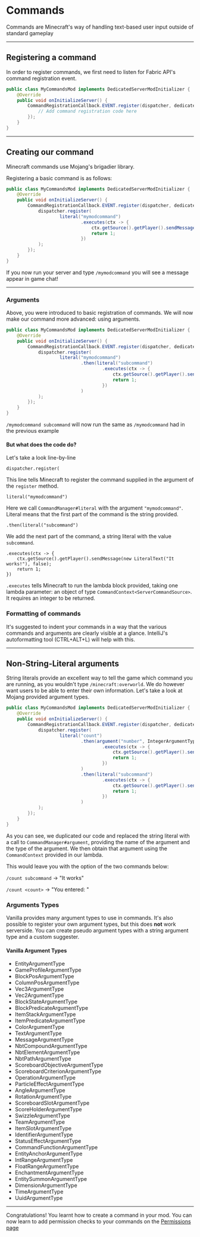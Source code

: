 # Commands

Commands are Minecraft's way of handling text-based user input outside of standard gameplay

---

## Registering a command

In order to register commands, we first need to listen for Fabric API's command registration event.

```java
public class MyCommandsMod implements DedicatedServerModInitializer {
    @Override
    public void onInitializeServer() {
        CommandRegistrationCallback.EVENT.register(dispatcher, dedicated -> {
            // Add command registration code here
        });
    }
}
```
---

## Creating our command

Minecraft commands use Mojang's brigadier library.

Registering a basic command is as follows:

```java
public class MyCommandsMod implements DedicatedServerModInitializer {
    @Override
    public void onInitializeServer() {
        CommandRegistrationCallback.EVENT.register(dispatcher, dedicated -> {
            dispatcher.register(
                    literal("mymodcommand")
                            .executes(ctx -> {
                                ctx.getSource().getPlayer().sendMessage(new LiteralText("IT WORKS"), false);
                                return 1;
                            })
            );
        });
    }
}
```

If you now run your server and type `/mymodcommand` you will see a message appear in game chat!

---

### Arguments

Above, you were introduced to basic registration of commands. We will now make our command more advanced: using arguments.

```java
public class MyCommandsMod implements DedicatedServerModInitializer {
    @Override
    public void onInitializeServer() {
        CommandRegistrationCallback.EVENT.register(dispatcher, dedicated -> {
            dispatcher.register(
                    literal("mymodcommand")
                            .then(literal("subcommand")
                                    .executes(ctx -> {
                                        ctx.getSource().getPlayer().sendMessage(new LiteralText("It works"), false);
                                        return 1;
                                    })
                            )
            );
        });
    }
}
```

`/mymodcommand subcommand` will now run the same as `/mymodcommand` had in the previous example

#### But what does the code do?

Let's take a look line-by-line

`dispatcher.register(`

This line tells Minecraft to register the command supplied in the argument of the `register` method.


`literal("mymodcommand")`

Here we call `CommandManager#literal` with the argument `"mymodcommand"`. Literal means that the first part of the command is the string provided.


`.then(literal("subcommand")`

We add the next part of the command, a string literal with the value `subcommand`.


```
.executes(ctx -> {
    ctx.getSource().getPlayer().sendMessage(new LiteralText("It works!"), false);
    return 1;
})
```

`.executes` tells Minecraft to run the lambda block provided, taking one lambda parameter: an object of type `CommandContext<ServerCommandSource>`. It requires an integer to be returned.


### Formatting of commands

It's suggested to indent your commands in a way that the various commands and arguments are clearly visible at a glance. IntelliJ's autoformatting tool (CTRL+ALT+L) will help with this.

---

## Non-String-Literal arguments

String literals provide an excellent way to tell the game which command you are running, as you wouldn't type `/minecraft:overworld`. We do however want users to be able to enter their own information. Let's take a look at Mojang provided argument types.

```java
public class MyCommandsMod implements DedicatedServerModInitializer {
    @Override
    public void onInitializeServer() {
        CommandRegistrationCallback.EVENT.register(dispatcher, dedicated -> {
            dispatcher.register(
                    literal("count")
                            .then(argument("number", IntegerArgumentType.integer())
                                    .executes(ctx -> {
                                        ctx.getSource().getPlayer().sendMessage(new LiteralText("You entered: " + IntegerArgumentType.getInteger(ctx, "count")), false);
                                        return 1;
                                    })
                            )
                            .then(literal("subcommand")
                                    .executes(ctx -> {
                                        ctx.getSource().getPlayer().sendMessage(new LiteralText("It works"), false);
                                        return 1;
                                    })
                            )
            );
        });
    }
}
```

As you can see, we duplicated our code and replaced the string literal with a call to `CommandManager#argument`, providing the name of the argument and the type of the argument. We then obtain that argument using the `CommandContext` provided in our lambda.

This would leave you with the option of the two commands below:

`/count subcommand` -> "It works"

`/count <count>` -> "You entered: <count>"

### Arguments Types

Vanilla provides many argument types to use in commands.
It's also possible to register your own argument types, but this does **not** work serverside.
You can create pseudo argument types with a string argument type and a custom suggester.

#### Vanilla Argument Types
* EntityArgumentType
* GameProfileArgumentType
* BlockPosArgumentType
* ColumnPosArgumentType
* Vec3ArgumentType
* Vec2ArgumentType
* BlockStateArgumentType
* BlockPredicateArgumentType
* ItemStackArgumentType
* ItemPredicateArgumentType
* ColorArgumentType
* TextArgumentType
* MessageArgumentType
* NbtCompoundArgumentType
* NbtElementArgumentType
* NbtPathArgumentType
* ScoreboardObjectiveArgumentType
* ScoreboardCriterionArgumentType
* OperationArgumentType
* ParticleEffectArgumentType
* AngleArgumentType
* RotationArgumentType
* ScoreboardSlotArgumentType
* ScoreHolderArgumentType
* SwizzleArgumentType
* TeamArgumentType
* ItemSlotArgumentType
* IdentifierArgumentType
* StatusEffectArgumentType
* CommandFunctionArgumentType
* EntityAnchorArgumentType
* IntRangeArgumentType
* FloatRangeArgumentType
* EnchantmentArgumentType
* EntitySummonArgumentType
* DimensionArgumentType
* TimeArgumentType
* UuidArgumentType
---

Congratulations! You learnt how to create a command in your mod. You can now learn to add permission checks to your commands on the [Permissions page](permissions.md)